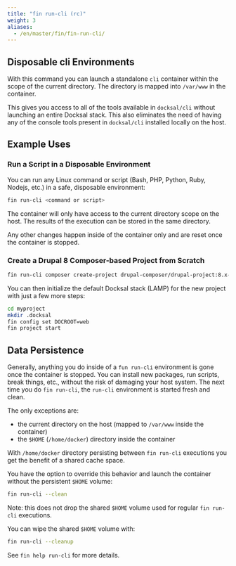 ```yaml
---
title: "fin run-cli (rc)"
weight: 3
aliases:
  - /en/master/fin/fin-run-cli/
---
```


## Disposable cli Environments

With this command you can launch a standalone `cli` container within the scope of the current directory.
The directory is mapped into `/var/www` in the container.

This gives you access to all of the tools available in `docksal/cli` without launching an entire Docksal stack.
This also eliminates the need of having any of the console tools present in `docksal/cli` installed locally on the host.


## Example Uses

### Run a Script in a Disposable Environment

You can run any Linux command or script (Bash, PHP, Python, Ruby, Nodejs, etc.) in a safe, disposable environment:

```bash
fin run-cli <command or script>
```

The container will only have access to the current directory scope on the host.
The results of the execution can be stored in the same directory.

Any other changes happen inside of the container only and are reset once the container is stopped.


### Create a Drupal 8 Composer-based Project from Scratch

```bash
fin run-cli composer create-project drupal-composer/drupal-project:8.x-dev myproject --stability dev --no-interaction
```

You can then initialize the default Docksal stack (LAMP) for the new project with just a few more steps:

```bash
cd myproject
mkdir .docksal
fin config set DOCROOT=web
fin project start
``` 


## Data Persistence

Generally, anything you do inside of a `fun run-cli` environment is gone once the container is stopped.
You can install new packages, run scripts, break things, etc., without the risk of damaging your host system.
The next time you do `fin run-cli`, the `run-cli` environment is started fresh and clean.

The only exceptions are:

- the current directory on the host (mapped to `/var/www` inside the container)
- the `$HOME` (`/home/docker`) directory inside the container

With `/home/docker` directory persisting between `fin run-cli` executions you get the benefit of a shared cache space.

You have the option to override this behavior and launch the container without the persistent `$HOME` volume:

```bash
fin run-cli --clean
```

Note: this does not drop the shared `$HOME` volume used for regular `fin run-cli` executions.

You can wipe the shared `$HOME` volume with:

```bash
fin run-cli --cleanup
```

See `fin help run-cli` for more details.
